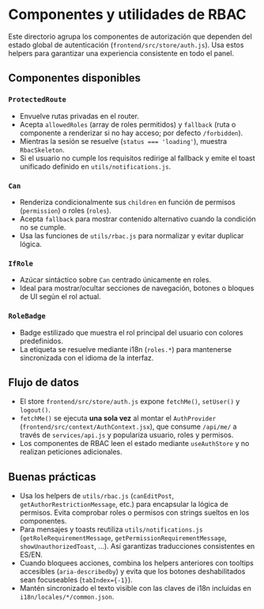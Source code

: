 # Componentes y utilidades de RBAC

Este directorio agrupa los componentes de autorización que dependen del estado global de autenticación (`frontend/src/store/auth.js`). Usa estos helpers para garantizar una experiencia consistente en todo el panel.

## Componentes disponibles

### `ProtectedRoute`
- Envuelve rutas privadas en el router.
- Acepta `allowedRoles` (array de roles permitidos) y `fallback` (ruta o componente a renderizar si no hay acceso; por defecto `/forbidden`).
- Mientras la sesión se resuelve (`status === 'loading'`), muestra `RbacSkeleton`.
- Si el usuario no cumple los requisitos redirige al fallback y emite el toast unificado definido en `utils/notifications.js`.

### `Can`
- Renderiza condicionalmente sus `children` en función de permisos (`permission`) o roles (`roles`).
- Acepta `fallback` para mostrar contenido alternativo cuando la condición no se cumple.
- Usa las funciones de `utils/rbac.js` para normalizar y evitar duplicar lógica.

### `IfRole`
- Azúcar sintáctico sobre `Can` centrado únicamente en roles.
- Ideal para mostrar/ocultar secciones de navegación, botones o bloques de UI según el rol actual.

### `RoleBadge`
- Badge estilizado que muestra el rol principal del usuario con colores predefinidos.
- La etiqueta se resuelve mediante i18n (`roles.*`) para mantenerse sincronizada con el idioma de la interfaz.

## Flujo de datos

- El store `frontend/src/store/auth.js` expone `fetchMe()`, `setUser()` y `logout()`.
- `fetchMe()` se ejecuta **una sola vez** al montar el `AuthProvider` (`frontend/src/context/AuthContext.jsx`), que consume `/api/me/` a través de `services/api.js` y populariza usuario, roles y permisos.
- Los componentes de RBAC leen el estado mediante `useAuthStore` y no realizan peticiones adicionales.

## Buenas prácticas

- Usa los helpers de `utils/rbac.js` (`canEditPost`, `getAuthorRestrictionMessage`, etc.) para encapsular la lógica de permisos. Evita comprobar roles o permisos con strings sueltos en los componentes.
- Para mensajes y toasts reutiliza `utils/notifications.js` (`getRoleRequirementMessage`, `getPermissionRequirementMessage`, `showUnauthorizedToast`, ...). Así garantizas traducciones consistentes en ES/EN.
- Cuando bloquees acciones, combina los helpers anteriores con tooltips accesibles (`aria-describedby`) y evita que los botones deshabilitados sean focuseables (`tabIndex={-1}`).
- Mantén sincronizado el texto visible con las claves de i18n incluidas en `i18n/locales/*/common.json`.

